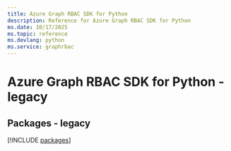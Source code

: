 ```yaml
---
title: Azure Graph RBAC SDK for Python
description: Reference for Azure Graph RBAC SDK for Python
ms.date: 10/17/2025
ms.topic: reference
ms.devlang: python
ms.service: graphrbac
---
```

# Azure Graph RBAC SDK for Python - legacy
## Packages - legacy
[!INCLUDE [packages](graph-rbac-index.md)]